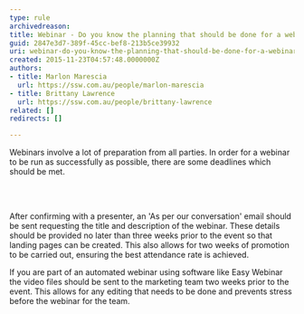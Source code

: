 ```yaml
---
type: rule
archivedreason: 
title: Webinar - Do you know the planning that should be done for a webinar?
guid: 2847e3d7-389f-45cc-bef8-213b5ce39932
uri: webinar-do-you-know-the-planning-that-should-be-done-for-a-webinar
created: 2015-11-23T04:57:48.0000000Z
authors:
- title: Marlon Marescia
  url: https://ssw.com.au/people/marlon-marescia
- title: Brittany Lawrence
  url: https://ssw.com.au/people/brittany-lawrence
related: []
redirects: []

---
```



<p>​Webinars involve a lot of preparation from all parties. In order for a webinar to be run as successfully as possible, there are some deadlines which should be met.&#160;</p>
<br><excerpt class='endintro'></excerpt><br>
<p></p><p>After confirming with a presenter, an 'As per our conversation' email should be sent requesting the title and description of the webinar. These details should be provided no later than three weeks prior to the event so that landing pages can be created. This also allows for&#160;two weeks of promotion to be carried out, ensuring the best attendance rate is achieved.&#160;​</p><p>If you are part of an automated webinar using software like Easy Webinar the video files&#160;should be sent to the marketing team two weeks prior to the event.&#160;This allows for any editing that needs to be done and prevents stress before the webinar for the team.​</p>


